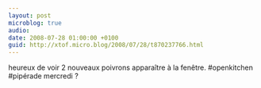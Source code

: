 ```yaml
---
layout: post
microblog: true
audio: 
date: 2008-07-28 01:00:00 +0100
guid: http://xtof.micro.blog/2008/07/28/t870237766.html
---
```

heureux de voir 2 nouveaux poivrons apparaître à la fenêtre. #openkitchen #pipérade mercredi ?
